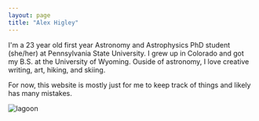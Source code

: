 ```yaml
---
layout: page
title: "Alex Higley"
---
```


I'm a 23 year old first year Astronomy and Astrophysics PhD student (she/her) at Pennsylvania State University. I grew up in Colorado and got my B.S. 
at the University of Wyoming. Ouside of astronomy, I love creative writing, art, hiking, and skiing. 


For now, this website is mostly just for me to keep track of things and likely has many mistakes.

![lagoon](/assets/lagoon_pic.png)
